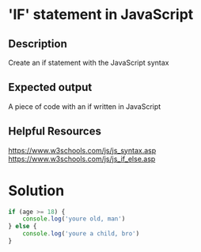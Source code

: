 # 'IF' statement in JavaScript

## Description

Create an if statement with the JavaScript syntax


## Expected output

A piece of code with an if written in JavaScript

## Helpful Resources

https://www.w3schools.com/js/js_syntax.asp \
https://www.w3schools.com/js/js_if_else.asp


# Solution

```js
if (age >= 18) {
    console.log('youre old, man')
} else {
    console.log('youre a child, bro')
}
```
